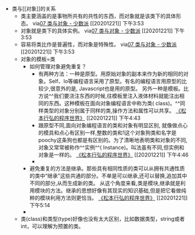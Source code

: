 - 类与[[对象]]的关系
    - 类主要涵盖的是事物所共有的共性的东西，而对象就是该类下的具体形态。
      via[07 类与对象 - 少数派](https://sspai.com/post/62591)
      [[20201221]] 下午3:53
    - 对象就是类下的具体实例。
      via[07 类与对象 - 少数派](https://sspai.com/post/62591)
      [[20201221]] 下午3:53
    - 容易将类比作是普遍性，而对象是特殊性。
      via[07 类与对象 - 少数派](https://sspai.com/post/62591)
      [[20201221]] 下午3:53
    - 对象的模板=类
        - 如何管理对象避免重复？
            - 有两种方法：一种是原型。用原始对象的副本来作为新的相同的对象。Self、Io等编程语言采用了原型。有名的编程语言用原型的比较少,很意外的是, Javascript也是用的原型。
              另外一种是模板。比方说^^我们要浇注东西的时候,往模板里注入液体材料就能注出相同的东西。这种模板在面向对象编程语言中称为类( class)。^^同样类型的对象分别属于同样的类,操作方法和属性可以共享。
              [《松本行弘的程序世界》](marginnote3app://note/48BBEDAF-24A0-4653-BDBA-AA78AF1FCEC9)
              [[20201221]] 下午4:43
            - 跟原型不同,面向对象编程语言的类和对象有明显区别, 就像做点心的模具和点心有区别一样,整数的类和1这个对象狗类和名字是 poochy这条狗也都是有区别的。为了清晰地表明类和对象的不同,对象又常常被称作^^实例^^( Instance)。叫法虽有不同,但实例和对象是一样的。
              [《松本行弘的程序世界》](marginnote3app://note/BD0E1B57-EF37-4DCD-A0B8-CB6977D0ADC8)
              [[20201221]] 下午4:46
            - 
        - 避免重复的方法是继承。那些具有相同性质的类可以从拥有共通性质的类中“继承”这些共通的部分。不单是可以继承,还可以替换,追加其中不同的部分,从而生成新的类。
          从这个角度来看,类是模块,继承就是利用模块的方法。继承的思想好像有其现实的知识基础,但是把它看做纯粹的模块利用方法则更恰当。
          [《松本行弘的程序世界》](marginnote3app://note/3826E5BD-8576-4597-8C70-B6C515DCE4C8)
          [[20201221]] 下午5:14
        - 
    - 类(class)和类型(type)好像也没有太大区别，比如数据类型，string或者int，可以理解为预置的类。
